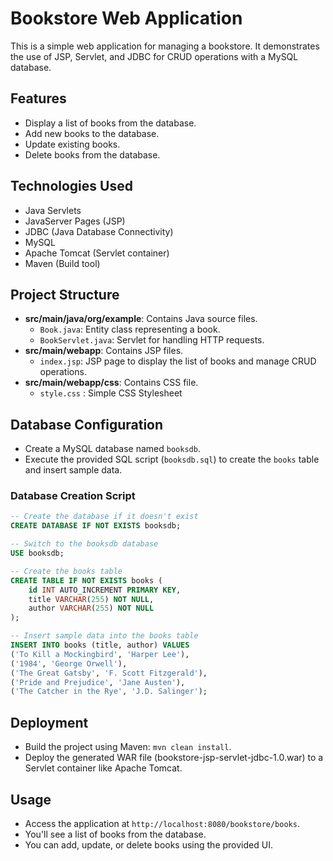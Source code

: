 # Bookstore Web Application

This is a simple web application for managing a bookstore. It demonstrates the use of JSP, Servlet, and JDBC for CRUD operations with a MySQL database.

## Features

- Display a list of books from the database.
- Add new books to the database.
- Update existing books.
- Delete books from the database.

## Technologies Used

- Java Servlets
- JavaServer Pages (JSP)
- JDBC (Java Database Connectivity)
- MySQL
- Apache Tomcat (Servlet container)
- Maven (Build tool)

## Project Structure

- **src/main/java/org/example**: Contains Java source files.
    - `Book.java`: Entity class representing a book.
    - `BookServlet.java`: Servlet for handling HTTP requests.
- **src/main/webapp**: Contains JSP files.
    - `index.jsp`: JSP page to display the list of books and manage CRUD operations.
- **src/main/webapp/css**: Contains CSS file.
  - `style.css` : Simple CSS Stylesheet

## Database Configuration

- Create a MySQL database named `booksdb`.
- Execute the provided SQL script (`booksdb.sql`) to create the `books` table and insert sample data.

### Database Creation Script

```sql
-- Create the database if it doesn't exist
CREATE DATABASE IF NOT EXISTS booksdb;

-- Switch to the booksdb database
USE booksdb;

-- Create the books table
CREATE TABLE IF NOT EXISTS books (
    id INT AUTO_INCREMENT PRIMARY KEY,
    title VARCHAR(255) NOT NULL,
    author VARCHAR(255) NOT NULL
);

-- Insert sample data into the books table
INSERT INTO books (title, author) VALUES
('To Kill a Mockingbird', 'Harper Lee'),
('1984', 'George Orwell'),
('The Great Gatsby', 'F. Scott Fitzgerald'),
('Pride and Prejudice', 'Jane Austen'),
('The Catcher in the Rye', 'J.D. Salinger');
```
## Deployment
- Build the project using Maven: `mvn clean install`.
- Deploy the generated WAR file (bookstore-jsp-servlet-jdbc-1.0.war) to a Servlet container like Apache Tomcat.

## Usage
- Access the application at `http://localhost:8080/bookstore/books`.
- You'll see a list of books from the database.
- You can add, update, or delete books using the provided UI.
